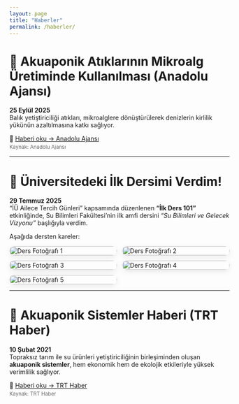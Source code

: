 ```yaml
---
layout: page
title: "Haberler"
permalink: /haberler/
---
```


<!-- Basit galeri stilleri -->
<style>
  .gallery { display:grid; grid-template-columns:repeat(auto-fit,minmax(220px,1fr)); gap:12px; margin:12px 0;}
  .gallery a { display:block; border-radius:12px; overflow:hidden; box-shadow:0 4px 14px rgba(0,0,0,.08); transition:transform .15s ease;}
  .gallery a:hover { transform: translateY(-2px); }
  .gallery img { width:100%; height:auto; display:block; }
  .extlink small { color:#666; display:block; margin-top:4px; }
</style>

# 📰 Akuaponik Atıklarının Mikroalg Üretiminde Kullanılması (Anadolu Ajansı)
**25 Eylül 2025**  
Balık yetiştiriciliği atıkları, mikroalglere dönüştürülerek denizlerin kirlilik yükünün azaltılmasına katkı sağlıyor.  

<p class="extlink">
  🔗 <a href="https://www.aa.com.tr/tr/yesilhat/bilim/balik-yetistiriciligi-atiklari-alglere-donusturulerek-denizlerin-kirlilik-yuku-azaltiliyor/1827331" target="_blank" rel="noopener">Haberi oku → Anadolu Ajansı</a>
  <small>Kaynak: Anadolu Ajansı</small>
</p>

---

# 📰 Üniversitedeki İlk Dersimi Verdim!
**29 Temmuz 2025**  
“İÜ Ailece Tercih Günleri” kapsamında düzenlenen **“İlk Ders 101”** etkinliğinde, Su Bilimleri Fakültesi’nin ilk amfi dersini *“Su Bilimleri ve Gelecek Vizyonu”* başlığıyla verdim.  

Aşağıda dersten kareler:

<div class="gallery">
  <a href="{{ "/IMG-20250729-WA0096.jpg" | relative_url }}" target="_blank" rel="noopener">
    <img src="{{ "/IMG-20250729-WA0096.jpg" | relative_url }}" alt="Ders Fotoğrafı 1">
  </a>
  <a href="{{ "/IMG-20250730-WA0041.jpg" | relative_url }}" target="_blank" rel="noopener">
    <img src="{{ "/IMG-20250730-WA0041.jpg" | relative_url }}" alt="Ders Fotoğrafı 2">
  </a>
  <a href="{{ "/IMG-20250730-WA0043.jpg" | relative_url }}" target="_blank" rel="noopener">
    <img src="{{ "/IMG-20250730-WA0043.jpg" | relative_url }}" alt="Ders Fotoğrafı 3">
  </a>
  <a href="{{ "/IMG-20250730-WA0044.jpg" | relative_url }}" target="_blank" rel="noopener">
    <img src="{{ "/IMG-20250730-WA0044.jpg" | relative_url }}" alt="Ders Fotoğrafı 4">
  </a>
  <a href="{{ "/IMG_20250729_163343_998.webp" | relative_url }}" target="_blank" rel="noopener">
    <img src="{{ "/IMG_20250729_163343_998.webp" | relative_url }}" alt="Ders Fotoğrafı 5">
  </a>
</div>

---

# 📰 Akuaponik Sistemler Haberi (TRT Haber)
**10 Şubat 2021**  
Topraksız tarım ile su ürünleri yetiştiriciliğinin birleşiminden oluşan **akuaponik sistemler**, hem ekonomik hem de ekolojik etkileriyle yüksek verimlilik sağlıyor.  

<p class="extlink">
  🔗 <a href="https://www.trthaber.com/haber/bilim-teknoloji/ekonomik-ve-ekolojik-tarim-modeli-akuaponik-555314.html" target="_blank" rel="noopener">Haberi oku → TRT Haber</a>
  <small>Kaynak: TRT Haber</small>
</p>
